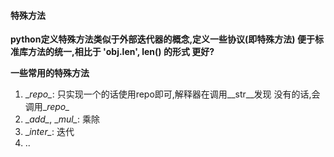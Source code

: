 #### 特殊方法
**python定义特殊方法类似于外部迭代器的概念,定义一些协议(即特殊方法)
便于标准库方法的统一,相比于 'obj.len', len() 的形式 更好?**

**一些常用的特殊方法**
1. \__repo\__: 只实现一个的话使用repo即可,解释器在调用\__str\__发现
没有的话,会调用\__repo\__
2. \__add\__, \__mul\__: 乘除
3. \__inter\__: 迭代
4. .. 



    